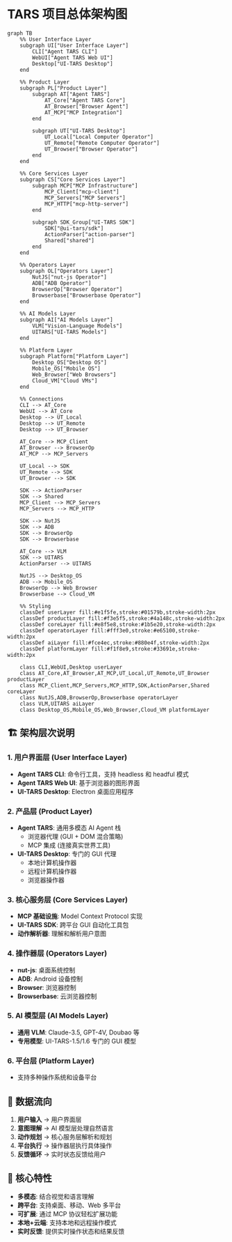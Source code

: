 # TARS 项目总体架构图

```mermaid
graph TB
    %% User Interface Layer
    subgraph UI["User Interface Layer"]
        CLI["Agent TARS CLI"]
        WebUI["Agent TARS Web UI"]
        Desktop["UI-TARS Desktop"]
    end

    %% Product Layer
    subgraph PL["Product Layer"]
        subgraph AT["Agent TARS"]
            AT_Core["Agent TARS Core"]
            AT_Browser["Browser Agent"]
            AT_MCP["MCP Integration"]
        end

        subgraph UT["UI-TARS Desktop"]
            UT_Local["Local Computer Operator"]
            UT_Remote["Remote Computer Operator"]
            UT_Browser["Browser Operator"]
        end
    end

    %% Core Services Layer
    subgraph CS["Core Services Layer"]
        subgraph MCP["MCP Infrastructure"]
            MCP_Client["mcp-client"]
            MCP_Servers["MCP Servers"]
            MCP_HTTP["mcp-http-server"]
        end

        subgraph SDK_Group["UI-TARS SDK"]
            SDK["@ui-tars/sdk"]
            ActionParser["action-parser"]
            Shared["shared"]
        end
    end

    %% Operators Layer
    subgraph OL["Operators Layer"]
        NutJS["nut-js Operator"]
        ADB["ADB Operator"]
        BrowserOp["Browser Operator"]
        Browserbase["Browserbase Operator"]
    end

    %% AI Models Layer
    subgraph AI["AI Models Layer"]
        VLM["Vision-Language Models"]
        UITARS["UI-TARS Models"]
    end

    %% Platform Layer
    subgraph Platform["Platform Layer"]
        Desktop_OS["Desktop OS"]
        Mobile_OS["Mobile OS"]
        Web_Browser["Web Browsers"]
        Cloud_VM["Cloud VMs"]
    end

    %% Connections
    CLI --> AT_Core
    WebUI --> AT_Core
    Desktop --> UT_Local
    Desktop --> UT_Remote
    Desktop --> UT_Browser

    AT_Core --> MCP_Client
    AT_Browser --> BrowserOp
    AT_MCP --> MCP_Servers

    UT_Local --> SDK
    UT_Remote --> SDK
    UT_Browser --> SDK

    SDK --> ActionParser
    SDK --> Shared
    MCP_Client --> MCP_Servers
    MCP_Servers --> MCP_HTTP

    SDK --> NutJS
    SDK --> ADB
    SDK --> BrowserOp
    SDK --> Browserbase

    AT_Core --> VLM
    SDK --> UITARS
    ActionParser --> UITARS

    NutJS --> Desktop_OS
    ADB --> Mobile_OS
    BrowserOp --> Web_Browser
    Browserbase --> Cloud_VM

    %% Styling
    classDef userLayer fill:#e1f5fe,stroke:#01579b,stroke-width:2px
    classDef productLayer fill:#f3e5f5,stroke:#4a148c,stroke-width:2px
    classDef coreLayer fill:#e8f5e8,stroke:#1b5e20,stroke-width:2px
    classDef operatorLayer fill:#fff3e0,stroke:#e65100,stroke-width:2px
    classDef aiLayer fill:#fce4ec,stroke:#880e4f,stroke-width:2px
    classDef platformLayer fill:#f1f8e9,stroke:#33691e,stroke-width:2px

    class CLI,WebUI,Desktop userLayer
    class AT_Core,AT_Browser,AT_MCP,UT_Local,UT_Remote,UT_Browser productLayer
    class MCP_Client,MCP_Servers,MCP_HTTP,SDK,ActionParser,Shared coreLayer
    class NutJS,ADB,BrowserOp,Browserbase operatorLayer
    class VLM,UITARS aiLayer
    class Desktop_OS,Mobile_OS,Web_Browser,Cloud_VM platformLayer
```

## 🏗️ 架构层次说明

### 1. 用户界面层 (User Interface Layer)

- **Agent TARS CLI**: 命令行工具，支持 headless 和 headful 模式
- **Agent TARS Web UI**: 基于浏览器的图形界面
- **UI-TARS Desktop**: Electron 桌面应用程序

### 2. 产品层 (Product Layer)

- **Agent TARS**: 通用多模态 AI Agent 栈
  - 浏览器代理 (GUI + DOM 混合策略)
  - MCP 集成 (连接真实世界工具)
- **UI-TARS Desktop**: 专门的 GUI 代理
  - 本地计算机操作器
  - 远程计算机操作器
  - 浏览器操作器

### 3. 核心服务层 (Core Services Layer)

- **MCP 基础设施**: Model Context Protocol 实现
- **UI-TARS SDK**: 跨平台 GUI 自动化工具包
- **动作解析器**: 理解和解析用户意图

### 4. 操作器层 (Operators Layer)

- **nut-js**: 桌面系统控制
- **ADB**: Android 设备控制
- **Browser**: 浏览器控制
- **Browserbase**: 云浏览器控制

### 5. AI 模型层 (AI Models Layer)

- **通用 VLM**: Claude-3.5, GPT-4V, Doubao 等
- **专用模型**: UI-TARS-1.5/1.6 专门的 GUI 模型

### 6. 平台层 (Platform Layer)

- 支持多种操作系统和设备平台

## 🔄 数据流向

1. **用户输入** → 用户界面层
2. **意图理解** → AI 模型层处理自然语言
3. **动作规划** → 核心服务层解析和规划
4. **平台执行** → 操作器层执行具体操作
5. **反馈循环** → 实时状态反馈给用户

## 🎯 核心特性

- **多模态**: 结合视觉和语言理解
- **跨平台**: 支持桌面、移动、Web 多平台
- **可扩展**: 通过 MCP 协议轻松扩展功能
- **本地+云端**: 支持本地和远程操作模式
- **实时反馈**: 提供实时操作状态和结果反馈
